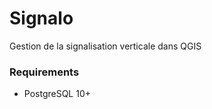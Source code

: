 # Signalo

Gestion de la signalisation verticale dans QGIS


### Requirements

  * PostgreSQL 10+
  
 
